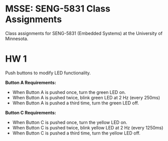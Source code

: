 # MSSE: SENG-5831 Class Assignments

Class assignments for SENG-5831 (Embedded Systems) at the University of Minnesota.

# HW 1

Push buttons to modify LED functionality.

__Button A Requirements:__

* When Button A is pushed once, turn the green LED on.
* When Button A is pushed twice, blink green LED at 2 Hz (every 250ms)
* When Button A is pushed a third time, turn the green LED off.

__Button C Requirements:__

* When Button C is pushed once, turn the yellow LED on.
* When Button C is pushed twice, blink yellow LED at 2 Hz (every 1250ms)
* When Button C is pushed a third time, turn the yellow LED off.
